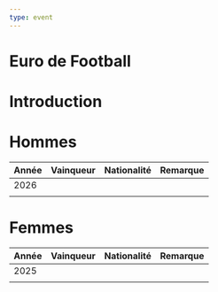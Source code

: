 ```yaml
---
type: event
---
```


# Euro de Football

# Introduction

# Hommes

| Année | Vainqueur | Nationalité | Remarque |
| ----- | --------- | ----------- | -------- |
| 2026  |           |             |          |
|       |           |             |          |
# Femmes

| Année | Vainqueur | Nationalité | Remarque |
| ----- | --------- | ----------- | -------- |
| 2025  |           |             |          |
|       |           |             |          |
